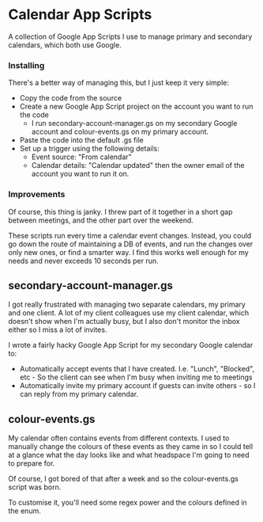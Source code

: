 # Calendar App Scripts

A collection of Google App Scripts I use to manage primary and secondary calendars, which both use Google.

### Installing

There's a better way of managing this, but I just keep it very simple:

* Copy the code from the source
* Create a new Google App Script project on the account you want to run the code
  * I run secondary-account-manager.gs on my secondary Google account and colour-events.gs on my primary account.
* Paste the code into the default .gs file
* Set up a trigger using the following details:
  * Event source: "From calendar"
  * Calendar details: "Calendar updated" then the owner email of the account you want to run it on.

### Improvements

Of course, this thing is janky. I threw part of it together in a short gap between meetings, and the other part over the weekend.

These scripts run every time a calendar event changes. Instead, you could go down the route of maintaining a DB of events, and run the changes over only new ones, or find a smarter way. I find this works well enough for my needs and never exceeds 10 seconds per run.

## secondary-account-manager.gs

I got really frustrated with managing two separate calendars, my primary and one client. A lot of my client colleagues use my client calendar, which doesn't show when I'm actually busy, but I also don't monitor the inbox either so I miss a lot of invites.

I wrote a fairly hacky Google App Script for my secondary Google calendar to:

* Automatically accept events that I have created. I.e. "Lunch", "Blocked", etc - So the client can see when I'm busy when inviting me to meetings
* Automatically invite my primary account if guests can invite others - so I can reply from my primary calendar.


## colour-events.gs

My calendar often contains events from different contexts. I used to manually change the colours of these events as they came in so I could tell at a glance what the day looks like and what headspace I'm going to need to prepare for.

Of course, I got bored of that after a week and so the colour-events.gs script was born.

To customise it, you'll need some regex power and the colours defined in the enum.


